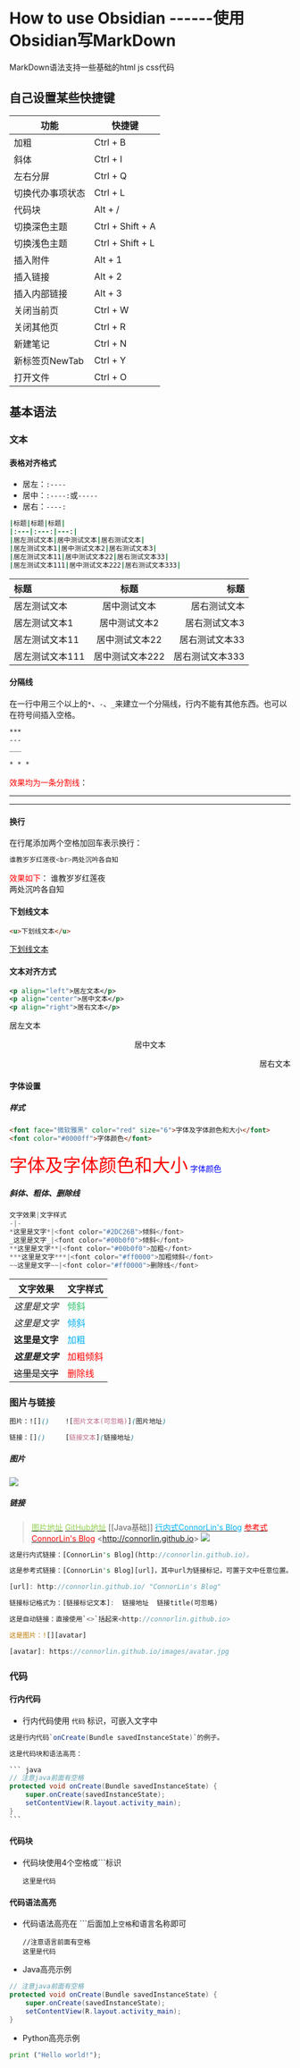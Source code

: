 #  How to use Obsidian ------使用Obsidian写MarkDown
 MarkDown语法支持一些基础的html js css代码
## 自己设置某些快捷键
功能|快捷键
-|-
加粗|Ctrl + B
斜体|Ctrl + I
左右分屏|Ctrl + Q
切换代办事项状态|Ctrl + L
代码块|Alt + /
切换深色主题|Ctrl + Shift + A
切换浅色主题|Ctrl + Shift + L
插入附件|Alt + 1
插入链接|Alt + 2
插入内部链接|Alt + 3
关闭当前页|Ctrl + W
关闭其他页|Ctrl + R
新建笔记|Ctrl + N
新标签页NewTab|Ctrl + Y
打开文件|Ctrl + O

## 基本语法

### 文本
#### 表格对齐格式
-   居左：`:----`
-   居中：`:----:`或`-----`
-   居右：`----:`
```ruby
|标题|标题|标题|
|:---|:---:|---:|
|居左测试文本|居中测试文本|居右测试文本|
|居左测试文本1|居中测试文本2|居右测试文本3|
|居左测试文本11|居中测试文本22|居右测试文本33|
|居左测试文本111|居中测试文本222|居右测试文本333|
```
|标题|标题|标题|
|:---|:---:|---:|
|居左测试文本|居中测试文本|居右测试文本|
|居左测试文本1|居中测试文本2|居右测试文本3|
|居左测试文本11|居中测试文本22|居右测试文本33|
|居左测试文本111|居中测试文本222|居右测试文本333|

 #### 分隔线
在一行中用三个以上的`*`、`-`、`_`来建立一个分隔线，行内不能有其他东西。也可以在符号间插入空格。
``` md
***
---
___

* * *
```

<font color="#ff0000">效果均为一条分割线</font>：

---

***
#### 换行
在行尾添加两个空格加回车表示换行：
```javaScript
谁教岁岁红莲夜<br>两处沉吟各自知
```
<font color="#ff0000">效果如下</font>：
谁教岁岁红莲夜<br>两处沉吟各自知
#### 下划线文本
```html
<u>下划线文本</u>
```
<u>下划线文本</u>
#### 文本对齐方式
```xml
<p align="left">居左文本</p>
<p align="center">居中文本</p>
<p align="right">居右文本</p>
```
<p align="left">居左文本</p>
<p align="center">居中文本</p>
<p align="right">居右文本</p>

#### 字体设置 
##### 样式
```html
<font face="微软雅黑" color="red" size="6">字体及字体颜色和大小</font>
<font color="#0000ff">字体颜色</font>
```
<font face="微软雅黑" color="red" size="6">字体及字体颜色和大小</font>
<font color="#0000ff">字体颜色</font>
##### 斜体、粗体、删除线
``` java
文字效果|文字样式
-|-
*这里是文字*|<font color="#2DC26B">倾斜</font>
_这里是文字_|<font color="#00b0f0">倾斜</font>
**这里是文字**|<font color="#00b0f0">加粗</font>
***这里是文字***|<font color="#ff0000">加粗倾斜</font>
~~这里是文字~~|<font color="#ff0000">删除线</font>
```
文字效果|文字样式
-|-
*这里是文字*|<font color="#2DC26B">倾斜</font>
_这里是文字_|<font color="#00b0f0">倾斜</font>
**这里是文字**|<font color="#00b0f0">加粗</font>
***这里是文字***|<font color="#ff0000">加粗倾斜</font>
~~这里是文字~~|<font color="#ff0000">删除线</font>
### 图片与链接
```css
图片：![]()    ![图片文本(可忽略)](图片地址)

链接：[]()     [链接文本](链接地址)
```
##### 图片
![](http://g.hiphotos.baidu.com/image/pic/item/6d81800a19d8bc3e770bd00d868ba61ea9d345f2.jpg)
##### 链接
> [<font color="#92d050">图片地址</font>](http://g.hiphotos.baidu.com/image/pic/item/6d81800a19d8bc3e770bd00d868ba61ea9d345f2.jpg)
> [<font color="#92d050">GitHub地址</font>](https://github.com/)
> [[Java基础]]
> [<font color="#00b0f0">行内式ConnorLin's Blog</font>](http://connorlin.github.io)
> [<font color="#ff0000">参考式ConnorLin's Blog</font>][url]
> <<font color="#00b050">http://connorlin.github.io</font>>
> ![][avatar]
```rust
这是行内式链接：[ConnorLin's Blog](http://connorlin.github.io)。

这是参考式链接：[ConnorLin's Blog][url]，其中url为链接标记，可置于文中任意位置。

[url]: http://connorlin.github.io/ "ConnorLin's Blog"

链接标记格式为：[链接标记文本]:  链接地址  链接title(可忽略)

这是自动链接：直接使用`<>`括起来<http://connorlin.github.io>

这是图片：![][avatar]

[avatar]: https://connorlin.github.io/images/avatar.jpg
```

[url]: http://connorlin.github.io/ "ConnorLin's Blog"
[avatar]: https://connorlin.github.io/images/avatar.jpg
### 代码
#### 行内代码
-   行内代码使用 `代码` 标识，可嵌入文字中
`````java
这是行内代码`onCreate(Bundle savedInstanceState)`的例子。

这是代码块和语法高亮：

``` java
// 注意java前面有空格
protected void onCreate(Bundle savedInstanceState) {
    super.onCreate(savedInstanceState);
    setContentView(R.layout.activity_main);
}
```
`````
#### 代码块
-   代码块使用4个空格或```标识
    ```  
    这里是代码  
	```
#### 代码语法高亮
-   代码语法高亮在 ```后面加上`空格`和语言名称即可
    ``` 语言  
    //注意语言前面有空格  
    这里是代码  
    ```
-  Java高亮示例
```java
// 注意java前面有空格
protected void onCreate(Bundle savedInstanceState) {
    super.onCreate(savedInstanceState);
    setContentView(R.layout.activity_main);
}
```
 - Python高亮示例
``` python
print ("Hello world!");
```

